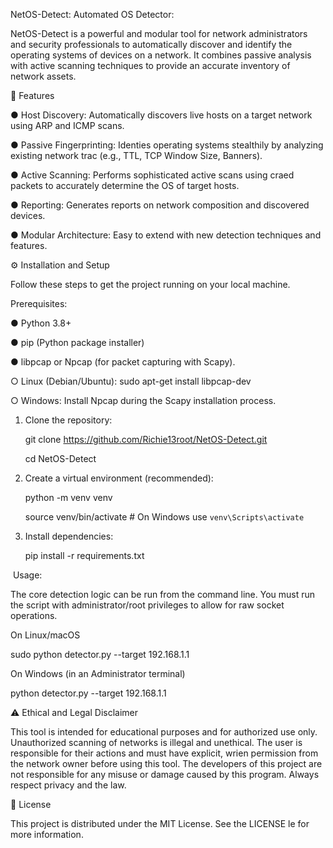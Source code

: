 NetOS-Detect: Automated OS Detector:

NetOS-Detect is a powerful and modular tool for network administrators and security
professionals to automatically discover and identify the operating systems of devices
on a network. It combines passive analysis with active scanning techniques to provide
an accurate inventory of network assets.

🚀 Features

● Host Discovery: Automatically discovers live hosts on a target network using ARP
and ICMP scans.

● Passive Fingerprinting: Identies operating systems stealthily by analyzing
existing network trac (e.g., TTL, TCP Window Size, Banners).

● Active Scanning: Performs sophisticated active scans using craed packets to
accurately determine the OS of target hosts.

● Reporting: Generates reports on network composition and discovered devices.

● Modular Architecture: Easy to extend with new detection techniques and
features.

⚙️ Installation and Setup

Follow these steps to get the project running on your local machine.

Prerequisites:

● Python 3.8+

● pip (Python package installer)

● libpcap or Npcap (for packet capturing with Scapy).

○ Linux (Debian/Ubuntu): sudo apt-get install libpcap-dev

○ Windows: Install Npcap during the Scapy installation process.

1. Clone the repository:

   
   git clone https://github.com/Richie13root/NetOS-Detect.git

   cd NetOS-Detect

2. Create a virtual environment (recommended):
   
   python -m venv venv
   
   source venv/bin/activate # On Windows use `venv\Scripts\activate`

3. Install dependencies:
   
   pip install -r requirements.txt

 ️ Usage:
 
  The core detection logic can be run from the command line. You must run the script
  with administrator/root privileges to allow for raw socket operations.

  On Linux/macOS

  sudo python detector.py --target 192.168.1.1

  On Windows (in an Administrator terminal)

  python detector.py --target 192.168.1.1  

  ⚠️ Ethical and Legal Disclaimer
  
This tool is intended for educational purposes and for authorized use only.
Unauthorized scanning of networks is illegal and unethical. The user is responsible for
their actions and must have explicit, wrien permission from the network owner
before using this tool. The developers of this project are not responsible for any
misuse or damage caused by this program. Always respect privacy and the law.

 📄 License
 
This project is distributed under the MIT License. See the LICENSE le for more
information.




